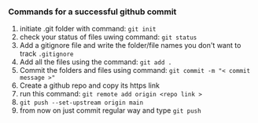### Commands for a successful github commit
1. initiate .git folder with command: `git init`
2. check your status of files uwing command: `git status`
3. Add a gitignore file and write the folder/file names you don't want to track `.gitignore`
4. Add all the files using the command: `git add .`
5. Commit the folders and files using command: `git commit -m "< commit message >"`
6. Create a github repo and copy its https link
7. run this command: `git remote add origin <repo link >`
8. `git push --set-upstream origin main`
9. from now on just commit regular way and type `git push`